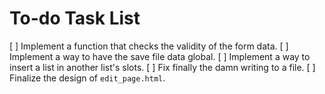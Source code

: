 # To-do Task List

[ ] Implement a function that checks the validity of the form data.
[ ] Implement a way to have the save file data global.
[ ] Implement a way to insert a list in another list's slots.
[ ] Fix finally the damn writing to a file.
[ ] Finalize the design of `edit_page.html`.
